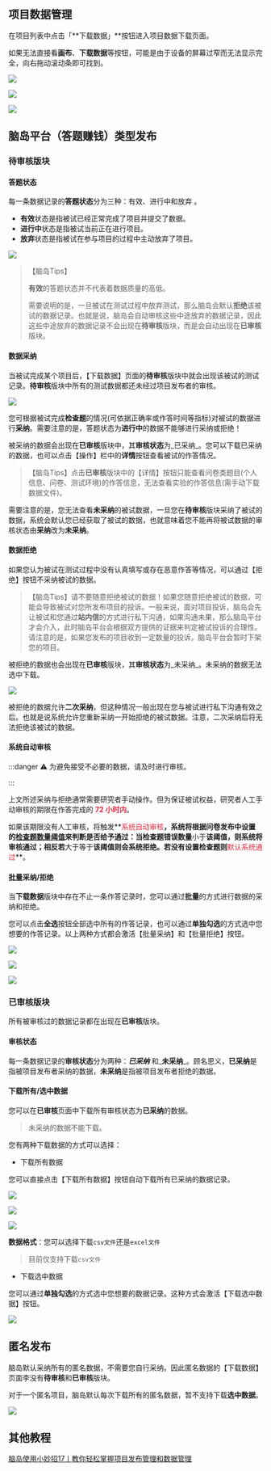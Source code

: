 
## 项目数据管理 <!-- {docsify-ignore-all} -->
在项目列表中点击「**下载数据」**按钮进入项目数据下载页面。

如果无法直接看**画布**、**下载数据**等按钮，可能是由于设备的屏幕过窄而无法显示完全，向右拖动滚动条即可找到。

![](https://cdn.nlark.com/yuque/0/2022/png/26719757/1647583375354-ce390526-5933-4d6d-aec3-3372fddf2d63.png)

![](https://cdn.nlark.com/yuque/0/2022/png/26719757/1647583362060-8b85c2e1-bb4d-4ab0-9d2f-260279085466.png)

![](https://cdn.nlark.com/yuque/0/2022/png/26719757/1647583375429-24557335-2b92-4ae3-9e1f-b18d161e759c.png)

## 脑岛平台（答题赚钱）类型发布
### 待审核版块
#### 答题状态
每一条数据记录的**答题状态**分为三种：有效、进行中和放弃 。

+ **有效**状态是指被试已经正常完成了项目并提交了数据。
+ **进行中**状态是指被试当前正在进行项目。
+ **放弃**状态是指被试在参与项目的过程中主动放弃了项目。

![](https://cdn.nlark.com/yuque/0/2022/png/26719757/1647583375504-bdb6a7ea-ead4-4f3e-9df8-ad5277c04918.png)

> 【脑岛Tips】
>
> **有效**的答题状态并不代表着数据质量的高低。
>
> 
>
> 需要说明的是，一旦被试在测试过程中放弃测试，那么脑岛会默认**拒绝**该被试的数据记录。也就是说，脑岛会自动审核这些中途放弃的数据记录，因此这些中途放弃的数据记录不会出现在**待审核**版块，而是会自动出现在**已审核**版块。
>



#### 数据采纳
当被试完成某个项目后，【下载数据】页面的**待审核**版块中就会出现该被试的测试记录。**待审核**版块中所有的测试数据都还未经过项目发布者的审核。

![](https://cdn.nlark.com/yuque/0/2022/png/26719757/1647583375579-99445bd3-70a2-4d2f-b86f-fb1d3a930ddc.png)

您可根据被试完成**检查题**的情况(可依据正确率或作答时间等指标)对被试的数据进行**采纳**。需要注意的是，答题状态为**进行中**的数据不能够进行采纳或拒绝！



被采纳的数据会出现在**已审核**版块中，其**审核状态**为_已采纳_。您可以下载已采纳的数据，也可以点击【操作】栏中的**详情**按钮查看被试的作答情况。



> 【脑岛Tips】点击**已审核**版块中的【详情】按钮只能查看问卷类题目(个人信息、问卷、测试环境)的作答信息，无法查看实验的作答信息(需手动下载数据文件)。
>



需要注意的是，您无法查看**未采纳**的被试数据，一旦您在**待审核**版块采纳了被试的数据，系统会默认您已经获取了被试的数据，也就意味着您不能再将被试数据的审核状态由**采纳**改为**未采纳**。



#### 数据拒绝
如果您认为被试在测试过程中没有认真填写或存在恶意作答等情况，可以通过【拒绝】按钮不采纳被试的数据。



> 【脑岛Tips】请不要随意拒绝被试的数据！如果您随意拒绝被试的数据，可能会导致被试对您所发布项目的投诉。一般来说，面对项目投诉，脑岛会先让被试和您通过**站内信**的方式进行私下沟通，如果沟通未果，那么脑岛平台才会介入，此时脑岛平台会根据双方提供的证据来判定被试投诉的合理性。请注意的是，如果您发布的项目收到一定数量的投诉，脑岛平台会暂时下架您的项目。
>



被拒绝的数据也会出现在**已审核**版块，其**审核状态**为_未采纳_。未采纳的数据无法选中下载。

![](https://cdn.nlark.com/yuque/0/2022/png/26719757/1647583375654-4708939a-2ad5-4698-9bdf-ae25f0a3e16f.png)

被拒绝的数据允许**二次采纳**，但这种情况一般出现在您与被试进行私下沟通有效之后。也就是说系统允许您重新采纳一开始拒绝的被试数据。注意，二次采纳后将无法拒绝该被试的数据。



#### 系统自动审核
:::danger
⚠️ 为避免接受不必要的数据，请及时进行审核。

:::

上文所述采纳与拒绝通常需要研究者手动操作。但为保证被试权益，研究者人工手动审核的期限在作答完成的 **<font style="color:#DF2A3F;">72 小时内</font>**。



如果该期限没有人工审核，将触发**<font style="color:#DF2A3F;">系统自动审核</font>**，系统将根据问卷发布中设置的[检查题数量阈值](https://www.yuque.com/naodao/researcher-manual/cvixs4hqh82v2cnt#BYzK1)来判断是否给予通过：当检查题错误数量**小于**该阈值，则系统将审核通过；相反若**大于等于**该阈值则会系统拒绝。若没有设置检查题则**<font style="color:#DF2A3F;">默认系统通过</font>**。





#### 批量采纳/拒绝
当**下载数据**版块中存在不止一条作答记录时，您可以通过**批量**的方式进行数据的采纳和拒绝。

您可以点击**全选**按钮全部选中所有的作答记录，也可以通过**单独勾选**的方式选中您想要的作答记录。以上两种方式都会激活【批量采纳】和【批量拒绝】按钮。

![](https://cdn.nlark.com/yuque/0/2022/png/26719757/1647583375730-311368a4-2cc5-46ab-8062-1834d57e0156.png)

![](https://cdn.nlark.com/yuque/0/2022/png/26719757/1647583362060-8b85c2e1-bb4d-4ab0-9d2f-260279085466.png)

![](https://cdn.nlark.com/yuque/0/2022/gif/26719757/1647583375819-ed6f9565-b131-4e16-a009-3bf8551c959a.gif)

### 已审核版块


所有被审核过的数据记录都在出现在**已审核**版块。



#### 审核状态
每一条数据记录的**审核状态**分为两种：_**已采纳**_ 和_**未采纳**_。顾名思义，**已采纳**是指被项目发布者采纳的数据，**未采纳**是指被项目发布者拒绝的数据。



#### 下载所有/选中数据
您可以在**已审核**页面中下载所有审核状态为**已采纳**的数据。



> 未采纳的数据不能下载。
>



您有两种下载数据的方式可以选择：



+ 下载所有数据

您可以直接点击【下载所有数据】按钮自动下载所有已采纳的数据记录。

![](https://cdn.nlark.com/yuque/0/2022/png/26719757/1647583375935-9bdf5e0e-e701-4952-97cb-bed874aecbe5.png)

![](https://cdn.nlark.com/yuque/0/2022/png/26719757/1647583362060-8b85c2e1-bb4d-4ab0-9d2f-260279085466.png)

![](https://cdn.nlark.com/yuque/0/2022/png/26719757/1647583376014-e2f39351-fa8b-434c-a501-0759addbbc2d.png)

**数据格式**：您可以选择下载`csv文件`还是`excel文件`



> 目前仅支持下载`csv文件`
>



+ 下载选中数据

您可以通过**单独勾选**的方式选中您想要的数据记录。这种方式会激活【下载选中数据】按钮。

![](https://cdn.nlark.com/yuque/0/2022/gif/26719757/1647583376093-c5873fd8-193a-427d-a525-e890cbaa6ede.gif)

## 匿名发布


脑岛默认采纳所有的匿名数据，不需要您自行采纳。因此匿名数据的【下载数据】页面李没有**待审核**和**已审核**版块。



对于一个匿名项目，脑岛默认每次下载所有的匿名数据，暂不支持下载**选中数据**。

![](https://cdn.nlark.com/yuque/0/2022/png/26719757/1647583376180-12dae999-b4ea-42a0-9a24-f2af189df97a.png)



## 其他教程
[脑岛使用小妙招17丨教你轻松掌握项目发布管理和数据管理](https://mp.weixin.qq.com/s/RVgvSqqBYg0JVzjPYyc7BA)

